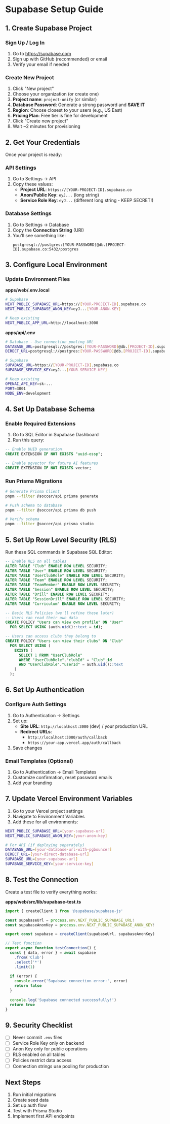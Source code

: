 # Supabase Setup Guide

## 1. Create Supabase Project

### Sign Up / Log In
1. Go to https://supabase.com
2. Sign up with GitHub (recommended) or email
3. Verify your email if needed

### Create New Project
1. Click "New project"
2. Choose your organization (or create one)
3. **Project name**: `project-unify` (or similar)
4. **Database Password**: Generate a strong password and **SAVE IT**
5. **Region**: Choose closest to your users (e.g., US East)
6. **Pricing Plan**: Free tier is fine for development
7. Click "Create new project"
8. Wait ~2 minutes for provisioning

## 2. Get Your Credentials

Once your project is ready:

### API Settings
1. Go to Settings → API
2. Copy these values:
   - **Project URL**: `https://[YOUR-PROJECT-ID].supabase.co`
   - **Anon/Public Key**: `eyJ...` (long string)
   - **Service Role Key**: `eyJ...` (different long string - KEEP SECRET!)

### Database Settings
1. Go to Settings → Database
2. Copy the **Connection String** (URI)
3. You'll see something like:
   ```
   postgresql://postgres:[YOUR-PASSWORD]@db.[PROJECT-ID].supabase.co:5432/postgres
   ```

## 3. Configure Local Environment

### Update Environment Files

**apps/web/.env.local**
```bash
# Supabase
NEXT_PUBLIC_SUPABASE_URL=https://[YOUR-PROJECT-ID].supabase.co
NEXT_PUBLIC_SUPABASE_ANON_KEY=eyJ...[YOUR-ANON-KEY]

# Keep existing
NEXT_PUBLIC_APP_URL=http://localhost:3000
```

**apps/api/.env**
```bash
# Database - Use connection pooling URL
DATABASE_URL=postgresql://postgres:[YOUR-PASSWORD]@db.[PROJECT-ID].supabase.co:5432/postgres?pgbouncer=true
DIRECT_URL=postgresql://postgres:[YOUR-PASSWORD]@db.[PROJECT-ID].supabase.co:5432/postgres

# Supabase
SUPABASE_URL=https://[YOUR-PROJECT-ID].supabase.co
SUPABASE_SERVICE_KEY=eyJ...[YOUR-SERVICE-KEY]

# Keep existing
OPENAI_API_KEY=sk-...
PORT=3001
NODE_ENV=development
```

## 4. Set Up Database Schema

### Enable Required Extensions
1. Go to SQL Editor in Supabase Dashboard
2. Run this query:
```sql
-- Enable UUID generation
CREATE EXTENSION IF NOT EXISTS "uuid-ossp";

-- Enable pgvector for future AI features
CREATE EXTENSION IF NOT EXISTS vector;
```

### Run Prisma Migrations
```bash
# Generate Prisma Client
pnpm --filter @soccer/api prisma generate

# Push schema to database
pnpm --filter @soccer/api prisma db push

# Verify schema
pnpm --filter @soccer/api prisma studio
```

## 5. Set Up Row Level Security (RLS)

Run these SQL commands in Supabase SQL Editor:

```sql
-- Enable RLS on all tables
ALTER TABLE "Club" ENABLE ROW LEVEL SECURITY;
ALTER TABLE "User" ENABLE ROW LEVEL SECURITY;
ALTER TABLE "UserClubRole" ENABLE ROW LEVEL SECURITY;
ALTER TABLE "Team" ENABLE ROW LEVEL SECURITY;
ALTER TABLE "TeamMember" ENABLE ROW LEVEL SECURITY;
ALTER TABLE "Session" ENABLE ROW LEVEL SECURITY;
ALTER TABLE "Drill" ENABLE ROW LEVEL SECURITY;
ALTER TABLE "SessionDrill" ENABLE ROW LEVEL SECURITY;
ALTER TABLE "Curriculum" ENABLE ROW LEVEL SECURITY;

-- Basic RLS Policies (we'll refine these later)
-- Users can read their own data
CREATE POLICY "Users can view own profile" ON "User"
  FOR SELECT USING (auth.uid()::text = id);

-- Users can access clubs they belong to
CREATE POLICY "Users can view their clubs" ON "Club"
  FOR SELECT USING (
    EXISTS (
      SELECT 1 FROM "UserClubRole"
      WHERE "UserClubRole"."clubId" = "Club".id
      AND "UserClubRole"."userId" = auth.uid()::text
    )
  );
```

## 6. Set Up Authentication

### Configure Auth Settings
1. Go to Authentication → Settings
2. Set up:
   - **Site URL**: `http://localhost:3000` (dev) / your production URL
   - **Redirect URLs**: 
     - `http://localhost:3000/auth/callback`
     - `https://your-app.vercel.app/auth/callback`
3. Save changes

### Email Templates (Optional)
1. Go to Authentication → Email Templates
2. Customize confirmation, reset password emails
3. Add your branding

## 7. Update Vercel Environment Variables

1. Go to your Vercel project settings
2. Navigate to Environment Variables
3. Add these for all environments:

```bash
NEXT_PUBLIC_SUPABASE_URL=[your-supabase-url]
NEXT_PUBLIC_SUPABASE_ANON_KEY=[your-anon-key]

# For API (if deploying separately)
DATABASE_URL=[your-database-url-with-pgbouncer]
DIRECT_URL=[your-direct-database-url]
SUPABASE_URL=[your-supabase-url]
SUPABASE_SERVICE_KEY=[your-service-key]
```

## 8. Test the Connection

Create a test file to verify everything works:

**apps/web/src/lib/supabase-test.ts**
```typescript
import { createClient } from '@supabase/supabase-js'

const supabaseUrl = process.env.NEXT_PUBLIC_SUPABASE_URL!
const supabaseAnonKey = process.env.NEXT_PUBLIC_SUPABASE_ANON_KEY!

export const supabase = createClient(supabaseUrl, supabaseAnonKey)

// Test function
export async function testConnection() {
  const { data, error } = await supabase
    .from('Club')
    .select('*')
    .limit(1)
  
  if (error) {
    console.error('Supabase connection error:', error)
    return false
  }
  
  console.log('Supabase connected successfully!')
  return true
}
```

## 9. Security Checklist

- [ ] Never commit `.env` files
- [ ] Service Role Key only on backend
- [ ] Anon Key only for public operations
- [ ] RLS enabled on all tables
- [ ] Policies restrict data access
- [ ] Connection strings use pooling for production

## Next Steps

1. Run initial migrations
2. Create seed data
3. Set up auth flow
4. Test with Prisma Studio
5. Implement first API endpoints
